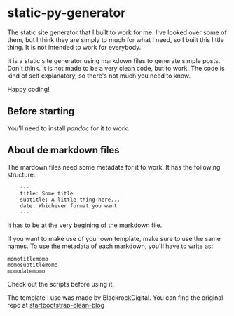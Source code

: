 # static-py-generator
The static site generator that I built to work for me.
I've looked over some of them, but I think they are simply to much for what I need, so I built this little thing. It is not intended to work for everybody.

It is a static site generator using markdown files to generate simple posts. Don't think. It is not made to be a very clean code, but to work.
The code is kind of self explanatory, so there's not much you need to know.

Happy coding!

## Before starting

You'll need to install *pandoc* for it to work.

## About de markdown files

The mardown files need some metadata for it to work. It has the following structure:
```
	---
	title: Some title
	subtitle: A little thing here...
	date: Whichever format you want
	---
```

It has to be at the very begining of the markdown file.

If you want to make use of your own template, make sure to use the same names. To use the metadata of each markdown, you'll have to write as:

```
momotitlemomo
momosubtitlemomo
momodatemomo
```

Check out the scripts before using it.

The template I use was made by BlackrockDigital. You can find the original repo at [startbootstrap-clean-blog](https://github.com/BlackrockDigital/startbootstrap-clean-blog)
